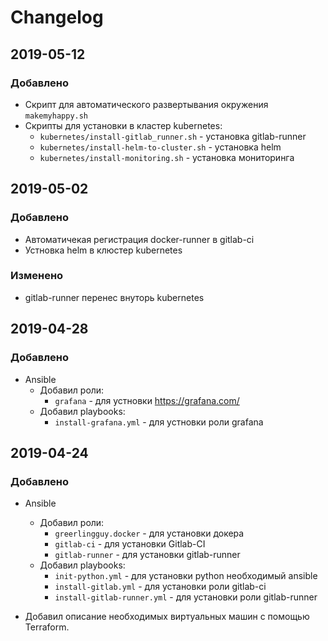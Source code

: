 # Changelog

## 2019-05-12

### Добавлено
- Скрипт для автоматического развертывания окружения `makemyhappy.sh`
- Скрипты для установки в кластер kubernetes:
  - `kubernetes/install-gitlab_runner.sh` - установка gitlab-runner
  - `kubernetes/install-helm-to-cluster.sh` - установка helm
  - `kubernetes/install-monitoring.sh` - установка мониторинга

## 2019-05-02

### Добавлено
- Автоматичекая регистрация docker-runner в gitlab-ci
- Устновка helm в клюстер kubernetes

### Изменено
- gitlab-runner перенес внуторь kubernetes

## 2019-04-28

### Добавлено
- Ansible
  - Добавил роли:
    - `grafana` - для устновки https://grafana.com/
  - Добавил playbooks:
    - `install-grafana.yml` - для устновки роли grafana

## 2019-04-24

### Добавлено
- Ansible 
  - Добавил роли:
    - `greerlingguy.docker` - для установки докера
    - `gitlab-ci` - для установки Gitlab-CI
    - `gitlab-runner` - для установки gitlab-runner
  - Добавил playbooks:
    - `init-python.yml` - для установки python необходимый ansible
    - `install-gitlab.yml` - для установки роли gitlab-ci
    - `install-gitlab-runner.yml` - для установки роли gitlab-runner

- Добавил описание необходимых виртуальных машин с помощью Terraform.
